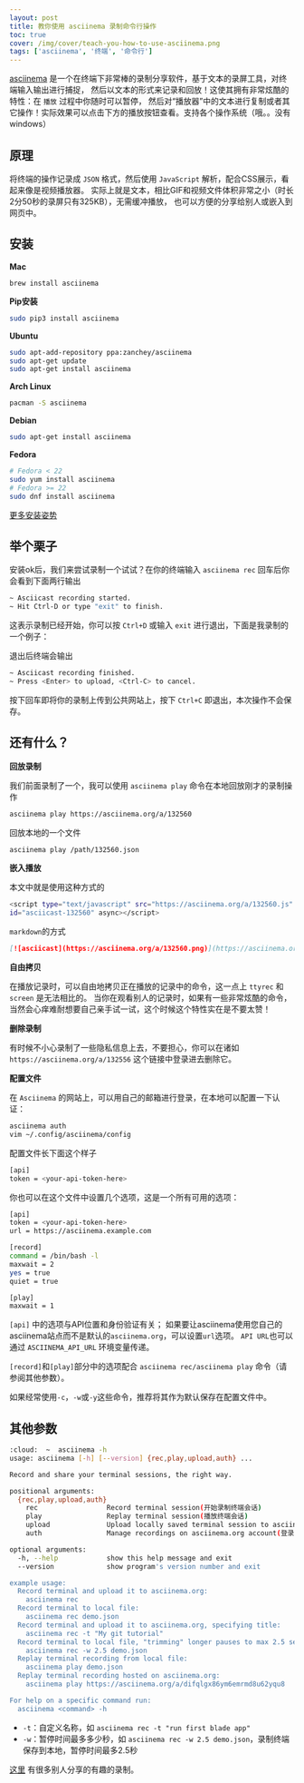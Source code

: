 ```yaml
---
layout: post
title: 教你使用 asciinema 录制命令行操作
toc: true
cover: /img/cover/teach-you-how-to-use-asciinema.png
tags: ['asciinema', '终端', '命令行']
---
```


[asciinema](https://asciinema.org/) 是一个在终端下非常棒的录制分享软件，基于文本的录屏工具，对终端输入输出进行捕捉，
然后以文本的形式来记录和回放！这使其拥有非常炫酷的特性：在 `播放` 过程中你随时可以暂停，
然后对“播放器”中的文本进行复制或者其它操作！实际效果可以点击下方的播放按钮查看。支持各个操作系统（哦。。没有windows）

<!-- more -->

## 原理

将终端的操作记录成 `JSON` 格式，然后使用 `JavaScript` 解析，配合CSS展示，看起来像是视频播放器。
实际上就是文本，相比GIF和视频文件体积非常之小（时长2分50秒的录屏只有325KB），无需缓冲播放，
也可以方便的分享给别人或嵌入到网页中。

## 安装

**Mac**

```shell
brew install asciinema
```

**Pip安装**

```bash
sudo pip3 install asciinema
```

**Ubuntu**

```bash
sudo apt-add-repository ppa:zanchey/asciinema
sudo apt-get update
sudo apt-get install asciinema
```

**Arch Linux**

```bash
pacman -S asciinema
```

**Debian**

```bash
sudo apt-get install asciinema
```

**Fedora**

```bash
# Fedora < 22
sudo yum install asciinema
# Fedora >= 22
sudo dnf install asciinema
```

[更多安装姿势](https://asciinema.org/docs/installation)

## 举个栗子

安装ok后，我们来尝试录制一个试试？在你的终端输入 `asciinema rec` 回车后你会看到下面两行输出

```bash
~ Asciicast recording started.
~ Hit Ctrl-D or type "exit" to finish.
```

这表示录制已经开始，你可以按 `Ctrl+D` 或输入 `exit` 进行退出，下面是我录制的一个例子：

<script type="text/javascript" src="https://asciinema.org/a/132560.js" id="asciicast-132560" async></script>

退出后终端会输出

```bash
~ Asciicast recording finished.
~ Press <Enter> to upload, <Ctrl-C> to cancel.
```

按下回车即将你的录制上传到公共网站上，按下 `Ctrl+C` 即退出，本次操作不会保存。

## 还有什么？

**回放录制**

我们前面录制了一个，我可以使用 `asciinema play` 命令在本地回放刚才的录制操作

```bash
asciinema play https://asciinema.org/a/132560
```

回放本地的一个文件

```bash
asciinema play /path/132560.json
```

**嵌入播放**

本文中就是使用这种方式的

```bash
<script type="text/javascript" src="https://asciinema.org/a/132560.js"
id="asciicast-132560" async></script>
```

`markdown`的方式

```markdown
[![asciicast](https://asciinema.org/a/132560.png)](https://asciinema.org/a/132560)
```

**自由拷贝**

在播放记录时，可以自由地拷贝正在播放的记录中的命令，这一点上 `ttyrec` 和 `screen` 是无法相比的。
当你在观看别人的记录时，如果有一些非常炫酷的命令，当然会心痒难耐想要自己亲手试一试，这个时候这个特性实在是不要太赞！

**删除录制**

有时候不小心录制了一些隐私信息上去，不要担心，你可以在诸如 `https://asciinema.org/a/132556` 这个链接中登录进去删除它。

**配置文件**

在 `Asciinema` 的网站上，可以用自己的邮箱进行登录，在本地可以配置一下认证：

```bash
asciinema auth
vim ~/.config/asciinema/config
```

配置文件长下面这个样子

```bash
[api]
token = <your-api-token-here>
```

你也可以在这个文件中设置几个选项，这是一个所有可用的选项：

```bash
[api]
token = <your-api-token-here>
url = https://asciinema.example.com

[record]
command = /bin/bash -l
maxwait = 2
yes = true
quiet = true

[play]
maxwait = 1
```

`[api]` 中的选项与API位置和身份验证有关；
如果要让asciinema使用您自己的asciinema站点而不是默认的`asciinema.org`，可以设置`url`选项。
`API URL`也可以通过 `ASCIINEMA_API_URL` 环境变量传递。

`[record]`和`[play]`部分中的选项配合 `asciinema rec/asciinema play` 命令（请参阅其他参数）。

如果经常使用`-c`，`-w`或`-y`这些命令，推荐将其作为默认保存在配置文件中。

## 其他参数

```bash
:cloud:  ~  asciinema -h
usage: asciinema [-h] [--version] {rec,play,upload,auth} ...

Record and share your terminal sessions, the right way.

positional arguments:
  {rec,play,upload,auth}
    rec                 Record terminal session(开始录制终端会话)
    play                Replay terminal session(播放终端会话)
    upload              Upload locally saved terminal session to asciinema.org(上传本地录制内容到asciinema)
    auth                Manage recordings on asciinema.org account(登录asciinema账号管理录制记录)

optional arguments:
  -h, --help            show this help message and exit
  --version             show program's version number and exit

example usage:
  Record terminal and upload it to asciinema.org:
    asciinema rec
  Record terminal to local file:
    asciinema rec demo.json
  Record terminal and upload it to asciinema.org, specifying title:
    asciinema rec -t "My git tutorial"
  Record terminal to local file, "trimming" longer pauses to max 2.5 sec:
    asciinema rec -w 2.5 demo.json
  Replay terminal recording from local file:
    asciinema play demo.json
  Replay terminal recording hosted on asciinema.org:
    asciinema play https://asciinema.org/a/difqlgx86ym6emrmd8u62yqu8

For help on a specific command run:
  asciinema <command> -h
```

- `-t`：自定义名称，如 `asciinema rec -t "run first blade app"`
- `-w`：暂停时间最多多少秒，如 `asciinema rec -w 2.5 demo.json`，录制终端保存到本地，暂停时间最多2.5秒

[这里](https://asciinema.org/browse/featured) 有很多别人分享的有趣的录制。